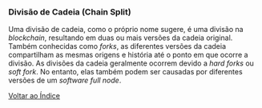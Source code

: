 ### Divisão de Cadeia (Chain Split)

Uma divisão de cadeia, como o próprio nome sugere, é uma divisão na _blockchain_, resultando em duas ou mais versões da cadeia original. Também conhecidas como _forks_, as diferentes versões da cadeia compartilham as mesmas origens e história até o ponto em que ocorre a divisão. As divisões da cadeia geralmente ocorrem devido a _hard forks_ ou _soft fork_. No entanto, elas também podem ser causadas por diferentes versões de um _software full node_.

[Voltar ao Índice](../)